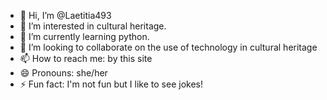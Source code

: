 - 👋 Hi, I’m @Laetitia493
- 👀 I’m interested in cultural heritage.
- 🌱 I’m currently learning python.
- 💞️ I’m looking to collaborate on the use of technology in cultural heritage
- 📫 How to reach me: by this site
- 😄 Pronouns: she/her
- ⚡ Fun fact: I'm not fun but I like to see jokes!

<!---
Laetitia493/Laetitia493 is a ✨ special ✨ repository because its `README.md` (this file) appears on your GitHub profile.
You can click the Preview link to take a look at your changes.
--->

